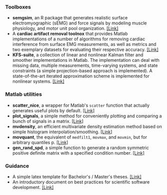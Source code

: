 ### Toolboxes
- **semgsim**, an R package that generates realistic surface electromyographic (sEMG) and force signals by modeling muscle physiology, and motor unit pool organization. [[Link]](https://github.com/ime-luebeck/semgsim)
- A **cardiac artifact removal toolnox** that provides Matlab implementations of a number of algorithms for removing cardiac interference from surface EMG measurements, as well as metrics and two exemplary datasets for evaluating their respective accuracy. [[Link]](https://github.com/e-pet/ecg-removal)
- **KFS-suite**, a collection of linear and nonlinear Kalman filter and smoother implementations in Matlab. The implementation can deal with missing data, multiple measurements, time-varying systems, and state constraints (a simple projection-based approach is implemented). A state-of-the-art iterated approximation scheme is implemented for nonlinear systems. [[Link]](https://github.com/e-pet/kfs_suite)

### Matlab utilities
- **scatter_nice**, a wrapper for Matlab's `scatter` function that actually generates useful plots by default. [[Link]](https://github.com/e-pet/scatter_nice)
- **plot_signals**, a simple method for conveniently plotting and comparing a bunch of signals in a matrix. [[Link]](https://github.com/e-pet/plot_signals)
- **mvdensity**, an efficient multivariate density estimation method based on simple histogram interpolation/smoothing. [[Link]](https://github.com/e-pet/mvdensity)
- **movquant**, the equivalent of `medfilt1`, `movmax`, and `movmin`, but for arbitrary quantiles p. [[Link]](https://www.mathworks.com/matlabcentral/fileexchange/84200-movquant/)
- **gen_rand_spd**, a simple function to generate a random symmetric positive definite matrix with a specified condition number. [[Link]](https://github.com/e-pet/gen_rand_spd)

### Guidance
- A simple latex template for Bachelor's / Master's theses. [[Link]](https://github.com/e-pet/thesis-template)
- An introductory document on best practices for scientific software development. [[Link]](https://github.com/e-pet/best-practices-scientific-software-dev/blob/master/best_practices_scientific_software_dev.md)

